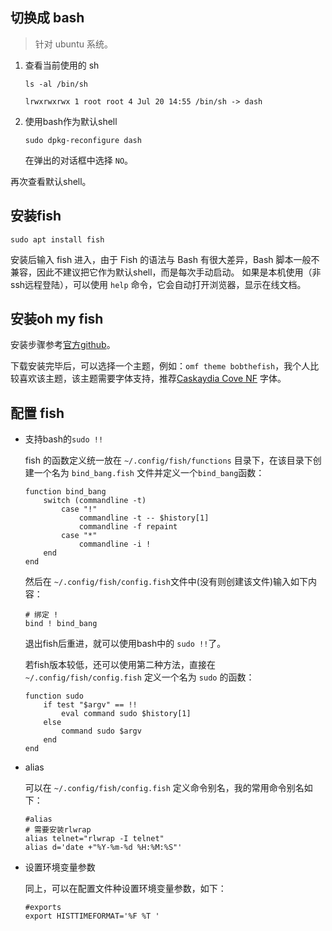 ## 切换成 bash
> 针对 ubuntu 系统。
1. 查看当前使用的 sh
    ```
    ls -al /bin/sh

    lrwxrwxrwx 1 root root 4 Jul 20 14:55 /bin/sh -> dash
    ```

2. 使用bash作为默认shell
    ```
    sudo dpkg-reconfigure dash
    ```
    在弹出的对话框中选择 `NO`。

再次查看默认shell。

## 安装fish
```
sudo apt install fish
```
安装后输入 fish 进入，由于 Fish 的语法与 Bash 有很大差异，Bash 脚本一般不兼容，因此不建议把它作为默认shell，而是每次手动启动。
如果是本机使用（非ssh远程登陆），可以使用 `help` 命令，它会自动打开浏览器，显示在线文档。

## 安装oh my fish
安装步骤参考[官方github](https://github.com/oh-my-fish/oh-my-fish)。

下载安装完毕后，可以选择一个主题，例如：`omf theme bobthefish`，我个人比较喜欢该主题，该主题需要字体支持，推荐[Caskaydia Cove NF](https://github.com/ryanoasis/nerd-fonts/blob/master/patched-fonts/CascadiaCode/Light/complete/Caskaydia%20Cove%20Light%20Nerd%20Font%20Complete%20Mono%20Windows%20Compatible.otf) 字体。

## 配置 fish
- 支持bash的`sudo !!`

    fish 的函数定义统一放在 `~/.config/fish/functions` 目录下，在该目录下创建一个名为 `bind_bang.fish` 文件并定义一个`bind_bang`函数：
    ```
    function bind_bang
        switch (commandline -t)
            case "!"
                commandline -t -- $history[1]
                commandline -f repaint
            case "*"
                commandline -i !
        end
    end
    ```
    然后在 `~/.config/fish/config.fish`文件中(没有则创建该文件)输入如下内容：
    ```
    # 绑定 !
    bind ! bind_bang
    ```
    退出fish后重进，就可以使用bash中的 `sudo !!`了。

    若fish版本较低，还可以使用第二种方法，直接在 `~/.config/fish/config.fish` 定义一个名为 `sudo` 的函数：
    ```
    function sudo
        if test "$argv" == !!
            eval command sudo $history[1]
        else
            command sudo $argv
        end
    end
    ```

- alias

    可以在 `~/.config/fish/config.fish` 定义命令别名，我的常用命令别名如下：
    ```
    #alias
    # 需要安装rlwrap
    alias telnet="rlwrap -I telnet"
    alias d='date +"%Y-%m-%d %H:%M:%S"'
    ```

- 设置环境变量参数

    同上，可以在配置文件种设置环境变量参数，如下：
    ```
    #exports
    export HISTTIMEFORMAT='%F %T '
    ```